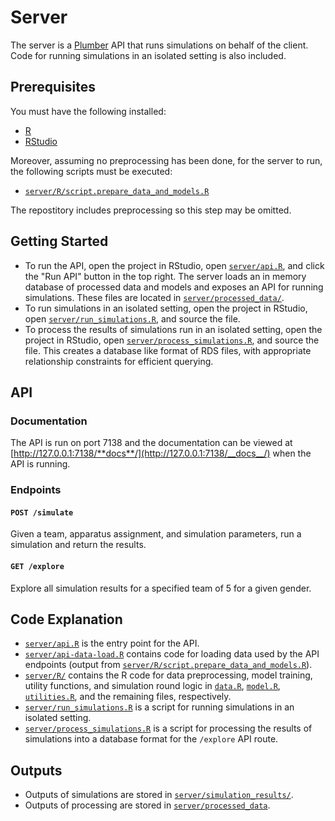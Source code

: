 # Server

The server is a [Plumber](https://www.rplumber.io/) API that runs simulations on behalf of the client. Code for
running simulations in an isolated setting is also included.

## Prerequisites

You must have the following installed:

- [R](https://www.r-project.org/)
- [RStudio](https://rstudio.com/)

Moreover, assuming no preprocessing has been done, for the server to run, the following scripts must be executed:

- [`server/R/script.prepare_data_and_models.R`](./R/script.prepare_data_and_models.R)

The repostitory includes preprocessing so this step may be omitted.

## Getting Started

- To run the API, open the project in RStudio, open [`server/api.R`](./api.R), and click the "Run API" button in the top right. The server loads an in memory
  database of processed data and models and exposes an API for running simulations. These files are located in [`server/processed_data/`](./processed_data/).
- To run simulations in an isolated setting, open the project in RStudio, open [`server/run_simulations.R`](./run_simulations.R), and source the file.
- To process the results of simulations run in an isolated setting, open the project in RStudio, open [`server/process_simulations.R`](./process_simulations.R), and source the file. This
  creates a database like format of RDS files, with appropriate relationship constraints for efficient querying.

## API

### Documentation

The API is run on port 7138 and the documentation can be viewed at [http://127.0.0.1:7138/**docs**/](http://127.0.0.1:7138/__docs__/) when the API is running.

### Endpoints

#### `POST /simulate`

Given a team, apparatus assignment, and simulation parameters, run a simulation and return the results.

#### `GET /explore`

Explore all simulation results for a specified team of 5 for a given gender.

## Code Explanation

- [`server/api.R`](./api.R) is the entry point for the API.
- [`server/api-data-load.R`](./api-data-load.R) contains code for loading data used by the API endpoints (output from [`server/R/script.prepare_data_and_models.R`](./R/script.prepare_data_and_models.R)).
- [`server/R/`](./R/) contains the R code for data preprocessing, model training, utility functions, and simulation round logic in [`data.R`](./R/data.R), [`model.R`](./R/model.R), [`utilities.R`](./R/utilities.R), and the remaining files, respectively.
- [`server/run_simulations.R`](./run_simulations.R) is a script for running simulations in an isolated setting.
- [`server/process_simulations.R`](./process_simulations.R) is a script for processing the results of simulations into a database format for the `/explore` API route.

## Outputs

- Outputs of simulations are stored in [`server/simulation_results/`](./simulation_results/).
- Outputs of processing are stored in [`server/processed_data`](./processed_data/).
